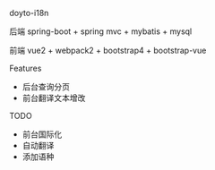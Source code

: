 doyto-i18n

后端 spring-boot + spring mvc + mybatis + mysql

前端 vue2 + webpack2 + bootstrap4 + bootstrap-vue

Features

- 后台查询分页
- 前台翻译文本增改

TODO

- 前台国际化
- 自动翻译
- 添加语种

